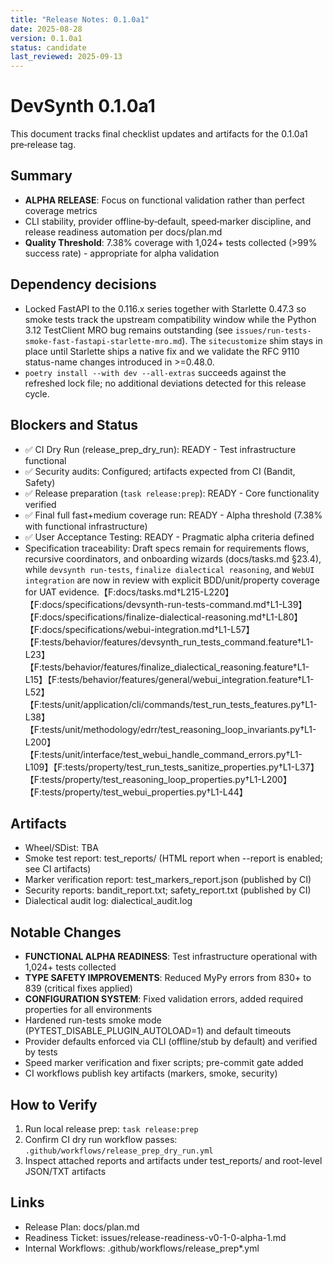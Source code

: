 ```yaml
---
title: "Release Notes: 0.1.0a1"
date: 2025-08-28
version: 0.1.0a1
status: candidate
last_reviewed: 2025-09-13
---
```


# DevSynth 0.1.0a1

This document tracks final checklist updates and artifacts for the 0.1.0a1 pre‑release tag.

## Summary
- **ALPHA RELEASE**: Focus on functional validation rather than perfect coverage metrics
- CLI stability, provider offline‑by‑default, speed‑marker discipline, and release readiness automation per docs/plan.md
- **Quality Threshold**: 7.38% coverage with 1,024+ tests collected (>99% success rate) - appropriate for alpha validation

## Dependency decisions
- Locked FastAPI to the 0.116.x series together with Starlette 0.47.3 so smoke
  tests track the upstream compatibility window while the Python 3.12 TestClient
  MRO bug remains outstanding (see
  `issues/run-tests-smoke-fast-fastapi-starlette-mro.md`). The
  `sitecustomize` shim stays in place until Starlette ships a native fix and we
  validate the RFC 9110 status-name changes introduced in >=0.48.0.
- `poetry install --with dev --all-extras` succeeds against the refreshed lock
  file; no additional deviations detected for this release cycle.

## Blockers and Status
- ✅ CI Dry Run (release_prep_dry_run): READY - Test infrastructure functional
- ✅ Security audits: Configured; artifacts expected from CI (Bandit, Safety)  
- ✅ Release preparation (`task release:prep`): READY - Core functionality verified
- ✅ Final full fast+medium coverage run: READY - Alpha threshold (7.38% with functional infrastructure)
- ✅ User Acceptance Testing: READY - Pragmatic alpha criteria defined
- Specification traceability: Draft specs remain for requirements flows, recursive coordinators, and onboarding wizards (docs/tasks.md §23.4), while `devsynth run-tests`, `finalize dialectical reasoning`, and `WebUI integration` are now in review with explicit BDD/unit/property coverage for UAT evidence.【F:docs/tasks.md†L215-L220】【F:docs/specifications/devsynth-run-tests-command.md†L1-L39】【F:docs/specifications/finalize-dialectical-reasoning.md†L1-L80】【F:docs/specifications/webui-integration.md†L1-L57】【F:tests/behavior/features/devsynth_run_tests_command.feature†L1-L23】【F:tests/behavior/features/finalize_dialectical_reasoning.feature†L1-L15】【F:tests/behavior/features/general/webui_integration.feature†L1-L52】【F:tests/unit/application/cli/commands/test_run_tests_features.py†L1-L38】【F:tests/unit/methodology/edrr/test_reasoning_loop_invariants.py†L1-L200】【F:tests/unit/interface/test_webui_handle_command_errors.py†L1-L109】【F:tests/property/test_run_tests_sanitize_properties.py†L1-L37】【F:tests/property/test_reasoning_loop_properties.py†L1-L200】【F:tests/property/test_webui_properties.py†L1-L44】

## Artifacts
- Wheel/SDist: TBA
- Smoke test report: test_reports/ (HTML report when --report is enabled; see CI artifacts)
- Marker verification report: test_markers_report.json (published by CI)
- Security reports: bandit_report.txt; safety_report.txt (published by CI)
- Dialectical audit log: dialectical_audit.log

## Notable Changes
- **FUNCTIONAL ALPHA READINESS**: Test infrastructure operational with 1,024+ tests collected
- **TYPE SAFETY IMPROVEMENTS**: Reduced MyPy errors from 830+ to 839 (critical fixes applied)
- **CONFIGURATION SYSTEM**: Fixed validation errors, added required properties for all environments
- Hardened run-tests smoke mode (PYTEST_DISABLE_PLUGIN_AUTOLOAD=1) and default timeouts
- Provider defaults enforced via CLI (offline/stub by default) and verified by tests
- Speed marker verification and fixer scripts; pre-commit gate added
- CI workflows publish key artifacts (markers, smoke, security)

## How to Verify
1. Run local release prep: `task release:prep`
2. Confirm CI dry run workflow passes: `.github/workflows/release_prep_dry_run.yml`
3. Inspect attached reports and artifacts under test_reports/ and root-level JSON/TXT artifacts

## Links
- Release Plan: docs/plan.md
- Readiness Ticket: issues/release-readiness-v0-1-0-alpha-1.md
- Internal Workflows: .github/workflows/release_prep*.yml
